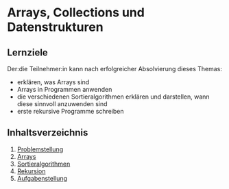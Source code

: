 # Arrays, Collections und Datenstrukturen

## Lernziele
Der:die Teilnehmer:in kann nach erfolgreicher Absolvierung dieses Themas:
- erklären, was Arrays sind
- Arrays in Programmen anwenden
- die verschiedenen Sortieralgorithmen erklären und darstellen, wann diese sinnvoll anzuwenden sind
- erste rekursive Programme schreiben

## Inhaltsverzeichnis

1. [Problemstellung](00-problemstellung.md)
1. [Arrays](01-arrays.md)
1. [Sortieralgorithmen](02-sort-algorithms.md)
1. [Rekursion](03-recursion.md)
1. [Aufgabenstellung](XX-aufgabenstellung.md)
